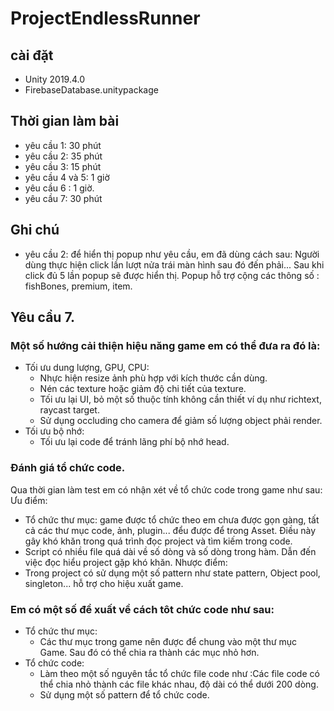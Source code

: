 # ProjectEndlessRunner

## cài đặt
- Unity 2019.4.0
- FirebaseDatabase.unitypackage
## Thời gian làm bài
- yêu cầu 1: 30 phút
- yêu cầu 2: 35 phút
- yêu cầu 3: 15 phút
- yêu cầu 4 và 5: 1 giờ
- yêu cầu 6 : 1 giờ.
- yêu cầu 7: 30 phút
## Ghi chú
- yêu cầu 2: để hiển thị popup như yêu cầu, em đã dùng cách sau: 
Người dùng thực hiện click lần lượt nửa trái màn hình sau đó đến phải... 
Sau khi click đủ 5 lần popup sẽ được hiển thị. Popup hỗ trợ cộng các thông số : fishBones, premium, item.
## Yêu cầu 7.
### Một số hướng cải thiện hiệu năng game em có thể đưa ra đó là:
- Tối ưu dung lượng, GPU, CPU:
	+ Nhực hiện resize ảnh phù hợp với kích thước cần dùng.
	+ Nén các texture hoặc giảm độ chi tiết của texture.
	+ Tối ưu lại UI, bỏ một số thuộc tính không cần thiết ví dụ như richtext, raycast target.
	+ Sử dụng occluding cho camera để giảm số lượng object phải render.
- Tối ưu bộ nhớ:
	+ Tối ưu lại code để tránh lãng phí bộ nhớ head.
### Đánh giá tổ chức code.
Qua thời gian làm test em có nhận xét về tổ chức code trong game như sau:
Ưu điểm:
- Tổ chức thư mục: game được tổ chức theo em chưa được gọn gàng, tất cả các thư mục code, ảnh, plugin... đểu được để trong Asset. Điều này gây khó khăn trong quá trình đọc project và tìm kiếm trong code.
- Script có nhiều file quá dài về số dòng và số dòng trong hàm. Dẫn đến việc đọc hiểu project gặp khó khăn.
Nhược điểm:
- Trong project có sử dụng một số pattern như state pattern, Object pool, singleton... hỗ trợ cho hiệu xuất game.
### Em có một số đề xuất về cách tôt chức code như sau:
- Tổ chức thư mục:
	+ Các thư mục trong game nên được để chung vào một thư mục Game. Sau đó có thể chia ra thành các mục nhỏ hơn.
- Tổ chức code:
	+ Làm theo một số nguyên tắc tổ chức file code như :Các file code có thể chia nhỏ thành các file khác nhau, độ dài có thể dưới 200 dòng.
	+ Sử dụng một số pattern để tổ chức code.
